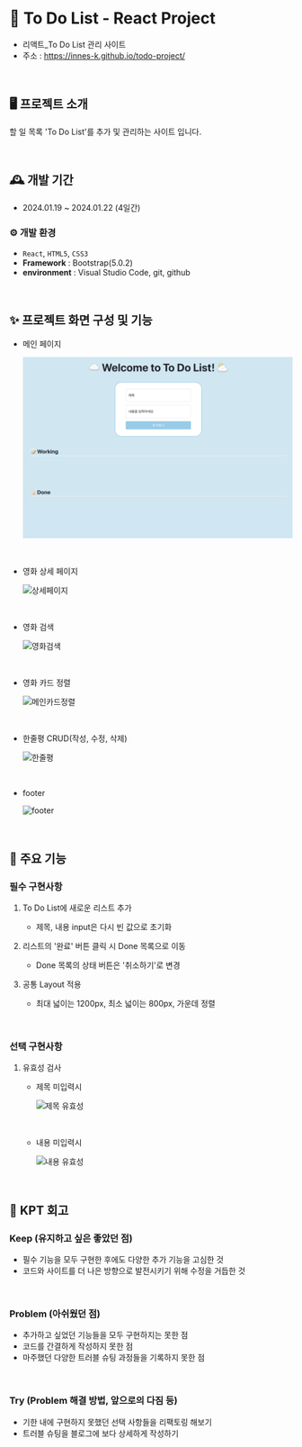 #  📝 To Do List - React Project

- 리액트\_To Do List 관리 사이트
- 주소 : https://innes-k.github.io/todo-project/

<br/>

## 🖥️ 프로젝트 소개

할 일 목록 'To Do List'를 추가 및 관리하는 사이트 입니다.

<br/>

## 🕰️ 개발 기간

- 2024.01.19 ~ 2024.01.22 (4일간)

### ⚙️ 개발 환경

- `React`, `HTML5`, `CSS3`
- **Framework** : Bootstrap(5.0.2)
- **environment** : Visual Studio Code, git, github

<br/>

## ✨ 프로젝트 화면 구성 및 기능

- 메인 페이지

  ![메인](./images/main.png)

<br/>

- 영화 상세 페이지

  ![상세페이지](./images/detail.png)

<br/>

- 영화 검색

  ![영화검색](./images/search.gif)

<br/>

- 영화 카드 정렬

  ![메인카드정렬](./images/sorting2.gif)

<br/>

- 한줄평 CRUD(작성, 수정, 삭제)

  ![한줄평](./images/comments.png)

<br/>

- footer

  ![footer](./images/footer.png)

<br/>

## 📌 주요 기능

### 필수 구현사항

1. To Do List에 새로운 리스트 추가

   - 제목, 내용 input은 다시 빈 값으로 초기화

2. 리스트의 '완료' 버튼 클릭 시 Done 목록으로 이동

   - Done 목록의 상태 버튼은 '취소하기'로 변경

3. 공통 Layout 적용

   - 최대 넓이는 1200px, 최소 넓이는 800px, 가운데 정렬

<br>

### 선택 구현사항

1.  유효성 검사
   
    - 제목 미입력시

      ![제목 유효성](./images/validation-comments.png)

      <br>

    - 내용 미입력시

      ![내용 유효성](./images/validation-main.png)

<br>

## 📝 KPT 회고

### Keep (유지하고 싶은 좋았던 점)

- 필수 기능을 모두 구현한 후에도 다양한 추가 기능을 고심한 것
- 코드와 사이트를 더 나은 방향으로 발전시키기 위해 수정을 거듭한 것

<br>

### Problem (아쉬웠던 점)

- 추가하고 싶었던 기능들을 모두 구현하지는 못한 점
- 코드를 간결하게 작성하지 못한 점
- 마주했던 다양한 트러블 슈팅 과정들을 기록하지 못한 점

<br>

### Try (Problem 해결 방법, 앞으로의 다짐 등)

- 기한 내에 구현하지 못했던 선택 사항들을 리팩토링 해보기
- 트러블 슈팅을 블로그에 보다 상세하게 작성하기
